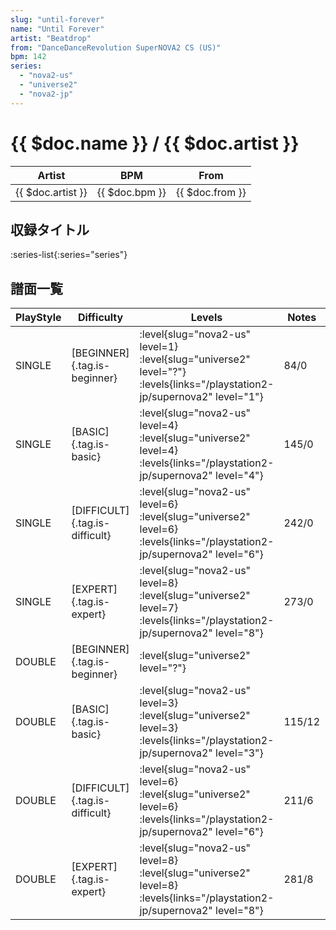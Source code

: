 ```yaml
---
slug: "until-forever"
name: "Until Forever"
artist: "Beatdrop"
from: "DanceDanceRevolution SuperNOVA2 CS (US)"
bpm: 142
series:
  - "nova2-us"
  - "universe2"
  - "nova2-jp"
---
```


# {{ $doc.name }} / {{ $doc.artist }}

|Artist|BPM|From|
|------|---|----|
|{{ $doc.artist }}|{{ $doc.bpm }}|{{ $doc.from }}|

## 収録タイトル

:series-list{:series="series"}

## 譜面一覧

|PlayStyle|Difficulty|Levels|Notes|Movie|
|---------|----------|------|-----|-----|
|SINGLE|[BEGINNER]{.tag.is-beginner}|<div class="field is-grouped is-grouped-multiline"> :level{slug="nova2-us" level=1} :level{slug="universe2" level="?"}  :levels{links="/playstation2-jp/supernova2" level="1"}</div>|84/0||
|SINGLE|[BASIC]{.tag.is-basic}|<div class="field is-grouped is-grouped-multiline"> :level{slug="nova2-us" level=4} :level{slug="universe2" level=4}  :levels{links="/playstation2-jp/supernova2" level="4"}</div>|145/0||
|SINGLE|[DIFFICULT]{.tag.is-difficult}|<div class="field is-grouped is-grouped-multiline"> :level{slug="nova2-us" level=6} :level{slug="universe2" level=6}  :levels{links="/playstation2-jp/supernova2" level="6"}</div>|242/0||
|SINGLE|[EXPERT]{.tag.is-expert}|<div class="field is-grouped is-grouped-multiline"> :level{slug="nova2-us" level=8} :level{slug="universe2" level=7}  :levels{links="/playstation2-jp/supernova2" level="8"}</div>|273/0||
|DOUBLE|[BEGINNER]{.tag.is-beginner}|<div class="field is-grouped is-grouped-multiline"> :level{slug="universe2" level="?"}</div>|||
|DOUBLE|[BASIC]{.tag.is-basic}|<div class="field is-grouped is-grouped-multiline"> :level{slug="nova2-us" level=3} :level{slug="universe2" level=3}  :levels{links="/playstation2-jp/supernova2" level="3"}</div>|115/12||
|DOUBLE|[DIFFICULT]{.tag.is-difficult}|<div class="field is-grouped is-grouped-multiline"> :level{slug="nova2-us" level=6} :level{slug="universe2" level=6}  :levels{links="/playstation2-jp/supernova2" level="6"}</div>|211/6||
|DOUBLE|[EXPERT]{.tag.is-expert}|<div class="field is-grouped is-grouped-multiline"> :level{slug="nova2-us" level=8} :level{slug="universe2" level=8}  :levels{links="/playstation2-jp/supernova2" level="8"}</div>|281/8||
